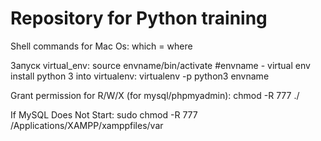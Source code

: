 # Repository for Python training

Shell commands for Mac Os:
which = where

Запуск virtual_env:    source envname/bin/activate #envname - virtual env
install python 3 into virtualenv: virtualenv -p python3 envname

Grant permission for R/W/X (for mysql/phpmyadmin): chmod -R 777 ./

If MySQL Does Not Start:
sudo chmod -R 777 /Applications/XAMPP/xamppfiles/var